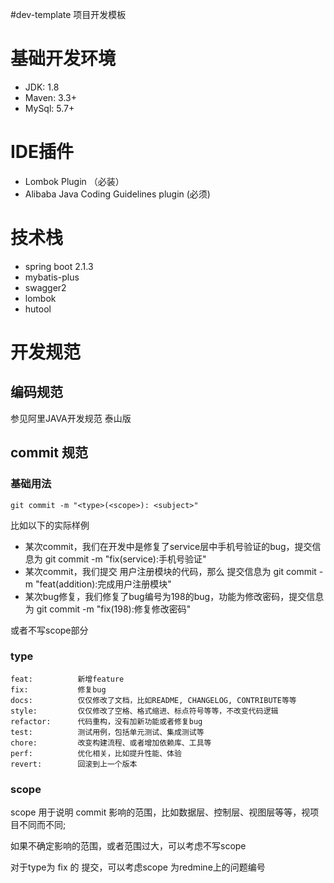 #dev-template
项目开发模板

# 基础开发环境
* JDK: 1.8
* Maven: 3.3+
* MySql: 5.7+ 

# IDE插件
* Lombok Plugin （必装）
* Alibaba Java Coding Guidelines plugin (必须)


# 技术栈
* spring boot 2.1.3
* mybatis-plus
* swagger2
* lombok
* hutool

# 开发规范
## 编码规范
参见阿里JAVA开发规范 泰山版
## commit 规范
### 基础用法
```shell script
git commit -m "<type>(<scope>): <subject>"
```
比如以下的实际样例
- 某次commit，我们在开发中是修复了service层中手机号验证的bug，提交信息为
git commit -m "fix(service):手机号验证"
- 某次commit，我们提交 用户注册模块的代码，那么 提交信息为
git commit -m "feat(addition):完成用户注册模块"
- 某次bug修复，我们修复了bug编号为198的bug，功能为修改密码，提交信息为
git commit -m "fix(198):修复修改密码"

或者不写scope部分
### type
```
feat:          新增feature
fix:           修复bug
docs:          仅仅修改了文档，比如README, CHANGELOG, CONTRIBUTE等等            
style:         仅仅修改了空格、格式缩进、标点符号等等，不改变代码逻辑
refactor:      代码重构，没有加新功能或者修复bug
test:          测试用例，包括单元测试、集成测试等            
chore:         改变构建流程、或者增加依赖库、工具等
perf:          优化相关，比如提升性能、体验
revert:        回滚到上一个版本
```
### scope
scope 用于说明 commit 影响的范围，比如数据层、控制层、视图层等等，视项目不同而不同;

如果不确定影响的范围，或者范围过大，可以考虑不写scope

对于type为 fix 的 提交，可以考虑scope 为redmine上的问题编号

